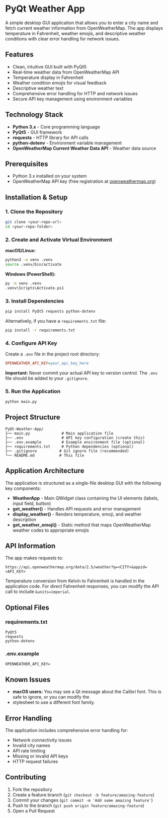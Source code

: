 # PyQt Weather App

A simple desktop GUI application that allows you to enter a city name and fetch current weather information from OpenWeatherMap. 
The app displays temperature in Fahrenheit, weather emojis, and descriptive weather conditions with clear error handling for network issues.

## Features

- Clean, intuitive GUI built with PyQt5
- Real-time weather data from OpenWeatherMap API
- Temperature display in Fahrenheit
- Weather condition emojis for visual feedback
- Descriptive weather text
- Comprehensive error handling for HTTP and network issues
- Secure API key management using environment variables

## Technology Stack

- **Python 3.x** - Core programming language
- **PyQt5** - GUI framework
- **requests** - HTTP library for API calls
- **python-dotenv** - Environment variable management
- **OpenWeatherMap Current Weather Data API** - Weather data source

## Prerequisites

- Python 3.x installed on your system
- OpenWeatherMap API key (free registration at [openweathermap.org](https://openweathermap.org/api))

## Installation & Setup

### 1. Clone the Repository

```bash
git clone <your-repo-url>
cd <your-repo-folder>
```

### 2. Create and Activate Virtual Environment

**macOS/Linux:**
```bash
python3 -m venv .venv
source .venv/bin/activate
```

**Windows (PowerShell):**
```bash
py -m venv .venv
.venv\Scripts\Activate.ps1
```

### 3. Install Dependencies

```bash
pip install PyQt5 requests python-dotenv
```

Alternatively, if you have a `requirements.txt` file:
```bash
pip install -r requirements.txt
```

### 4. Configure API Key

Create a `.env` file in the project root directory:

```ini
OPENWEATHER_API_KEY=your_api_key_here
```

**Important:** Never commit your actual API key to version control. The `.env` file should be added to your `.gitignore`.

### 5. Run the Application

```bash
python main.py
```

## Project Structure

```
PyQt-Weather-App/
├── main.py              # Main application file
├── .env                 # API key configuration (create this)
├── .env.example         # Example environment file (optional)
├── requirements.txt     # Python dependencies (optional)
├── .gitignore          # Git ignore file (recommended)
└── README.md           # This file
```

## Application Architecture

The application is structured as a single-file desktop GUI with the following key components:

- **WeatherApp** - Main QWidget class containing the UI elements (labels, input field, button)
- **get_weather()** - Handles API requests and error management
- **display_weather()** - Renders temperature, emoji, and weather description
- **get_weather_emoji()** - Static method that maps OpenWeatherMap weather codes to appropriate emojis

## API Information

The app makes requests to:
```
https://api.openweathermap.org/data/2.5/weather?q=<CITY>&appid=<API_KEY>
```

Temperature conversion from Kelvin to Fahrenheit is handled in the application code. For direct Fahrenheit responses, 
you can modify the API call to include `&units=imperial`.

## Optional Files

### requirements.txt
```
PyQt5
requests
python-dotenv
```

### .env.example
```
OPENWEATHER_API_KEY=
```

## Known Issues

- **macOS users:** You may see a Qt message about the Calibri font. This is safe to ignore, or you can modify the
- stylesheet to use a different font family.

## Error Handling

The application includes comprehensive error handling for:
- Network connectivity issues
- Invalid city names
- API rate limiting
- Missing or invalid API keys
- HTTP request failures

## Contributing

1. Fork the repository
2. Create a feature branch (`git checkout -b feature/amazing-feature`)
3. Commit your changes (`git commit -m 'Add some amazing feature'`)
4. Push to the branch (`git push origin feature/amazing-feature`)
5. Open a Pull Request

